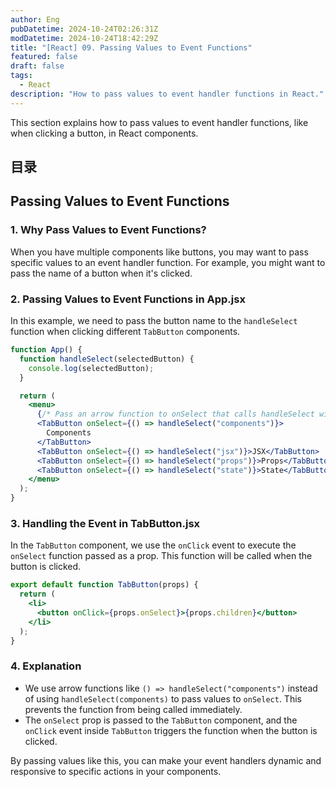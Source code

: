 ```yaml
---
author: Eng
pubDatetime: 2024-10-24T02:26:31Z
modDatetime: 2024-10-24T18:42:29Z
title: "[React] 09. Passing Values to Event Functions"
featured: false
draft: false
tags:
  - React
description: "How to pass values to event handler functions in React."
---
```


This section explains how to pass values to event handler functions, like when clicking a button, in React components.

## 目录

## Passing Values to Event Functions

### 1. Why Pass Values to Event Functions?

When you have multiple components like buttons, you may want to pass specific values to an event handler function. For example, you might want to pass the name of a button when it's clicked.

### 2. Passing Values to Event Functions in App.jsx

In this example, we need to pass the button name to the `handleSelect` function when clicking different `TabButton` components.

```jsx
function App() {
  function handleSelect(selectedButton) {
    console.log(selectedButton);
  }

  return (
    <menu>
      {/* Pass an arrow function to onSelect that calls handleSelect with the desired value */}
      <TabButton onSelect={() => handleSelect("components")}>
        Components
      </TabButton>
      <TabButton onSelect={() => handleSelect("jsx")}>JSX</TabButton>
      <TabButton onSelect={() => handleSelect("props")}>Props</TabButton>
      <TabButton onSelect={() => handleSelect("state")}>State</TabButton>
    </menu>
  );
}
```

### 3. Handling the Event in TabButton.jsx

In the `TabButton` component, we use the `onClick` event to execute the `onSelect` function passed as a prop. This function will be called when the button is clicked.

```jsx
export default function TabButton(props) {
  return (
    <li>
      <button onClick={props.onSelect}>{props.children}</button>
    </li>
  );
}
```

### 4. Explanation

- We use arrow functions like `() => handleSelect("components")` instead of using `handleSelect(components)` to pass values to `onSelect`. This prevents the function from being called immediately.
- The `onSelect` prop is passed to the `TabButton` component, and the `onClick` event inside `TabButton` triggers the function when the button is clicked.

By passing values like this, you can make your event handlers dynamic and responsive to specific actions in your components.
